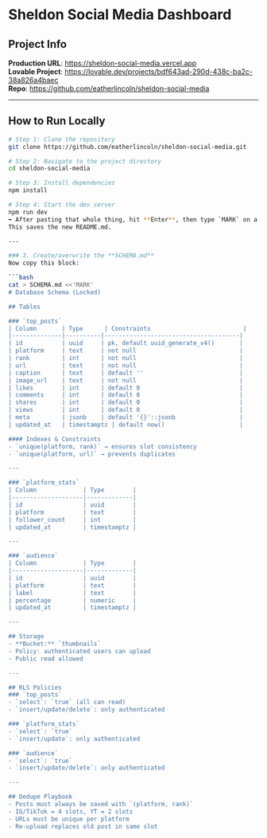 # Sheldon Social Media Dashboard

## Project Info
**Production URL**: https://sheldon-social-media.vercel.app  
**Lovable Project**: https://lovable.dev/projects/bdf643ad-290d-438c-ba2c-38a826a4baec  
**Repo**: https://github.com/eatherlincoln/sheldon-social-media  

---

## How to Run Locally

```sh
# Step 1: Clone the repository
git clone https://github.com/eatherlincoln/sheldon-social-media.git

# Step 2: Navigate to the project directory
cd sheldon-social-media

# Step 3: Install dependencies
npm install

# Step 4: Start the dev server
npm run dev
➡️ After pasting that whole thing, hit **Enter**, then type `MARK` on a new line and hit Enter again.  
This saves the new README.md.

---

### 3. Create/overwrite the **SCHEMA.md**
Now copy this block:

```bash
cat > SCHEMA.md <<'MARK'
# Database Schema (Locked)

## Tables

### `top_posts`
| Column       | Type      | Constraints                          |
|--------------|----------|--------------------------------------|
| id           | uuid     | pk, default uuid_generate_v4()       |
| platform     | text     | not null                             |
| rank         | int      | not null                             |
| url          | text     | not null                             |
| caption      | text     | default ''                           |
| image_url    | text     | not null                             |
| likes        | int      | default 0                            |
| comments     | int      | default 0                            |
| shares       | int      | default 0                            |
| views        | int      | default 0                            |
| meta         | jsonb    | default '{}'::jsonb                  |
| updated_at   | timestamptz | default now()                     |

#### Indexes & Constraints
- `unique(platform, rank)` → ensures slot consistency  
- `unique(platform, url)` → prevents duplicates  

---

### `platform_stats`
| Column             | Type        |
|--------------------|-------------|
| id                 | uuid        |
| platform           | text        |
| follower_count     | int         |
| updated_at         | timestamptz |

---

### `audience`
| Column             | Type        |
|--------------------|-------------|
| id                 | uuid        |
| platform           | text        |
| label              | text        |
| percentage         | numeric     |
| updated_at         | timestamptz |

---

## Storage
- **Bucket:** `thumbnails`
- Policy: authenticated users can upload  
- Public read allowed  

---

## RLS Policies
### `top_posts`
- `select`: `true` (all can read)  
- `insert/update/delete`: only authenticated  

### `platform_stats`
- `select`: `true`  
- `insert/update`: only authenticated  

### `audience`
- `select`: `true`  
- `insert/update/delete`: only authenticated  

---

## Dedupe Playbook
- Posts must always be saved with `(platform, rank)`  
- IG/TikTok = 4 slots, YT = 2 slots  
- URLs must be unique per platform  
- Re-upload replaces old post in same slot  
